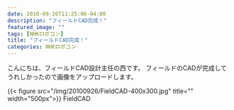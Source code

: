 ```yaml
---
date: 2010-09-26T11:25:06-04:00
description: "フィールドCAD完成！"
featured_image: ""
tags: [NHKロボコン]
title: "フィールドCAD完成！"
categories: NHKロボコン
---
```


こんにちは、フィールドCAD設計主任の西です。
フィールドのCADが完成してうれしかったので画像をアップロードします。

{{< figure src="/img/20100926/FieldCAD-400x300.jpg" title="" width="500px">}}
FieldCAD
